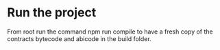 # Run the project
 From root run the command npm run compile to have a fresh copy of the contracts bytecode and abicode in the build folder.